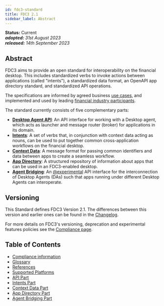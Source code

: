 ```yaml
---
id: fdc3-standard
title: FDC3 2.1
sidebar_label: Abstract
--- 
```


**Status:** Current  
_**adopted:** 31st August 2023_  
_**released:** 14th September 2023_

## Abstract

FDC3 aims to provide an open standard for interoperability on the financial desktop. This includes standardized verbs to invoke actions between applications (called "intents"), a standardized data format, an OpenAPI app directory standard, and standardized API operations.

The specifications are informed by agreed business [use cases](use-cases/overview), and implemented and used by leading [financial industry participants](../../users).

The standard currently consists of five complementary parts:

- **[Desktop Agent API](api/spec)**: An API interface for working with a Desktop agent, which acts as launcher and message router (broker) for applications in its domain.
- **[Intents](intents/spec)**: A set of verbs that, in conjunction with context data acting as nouns, can be used to put together common cross-application workflows on the financial desktop.
- **[Context Data](context/spec)**: A message format for passing common identifiers and data between apps to create a seamless workflow.
- **[App Directory](app-directory/spec)**: A structured repository of information about apps that can be used in an FDC3-enabled desktop.
- **[Agent Bridging](agent-bridging/spec)**: An [@experimental](fdc3-compliance#experimental-features) API interface for the interconnection of Desktop Agents (DAs) such that apps running under different Desktop Agents can interoperate.

## Versioning

This Standard defines FDC3 Version 2.1. The differences between this version and earlier ones can be found in the [Changelog](https://github.com/finos/FDC3/blob/master/CHANGELOG.md).

For more details on FDC3's versioning, deprecation and experimental features policies see the [Compliance page](./fdc3-compliance#versioning).

## Table of Contents

- [Compliance information](fdc3-compliance)
- [Glossary](fdc3-glossary)
- [References](references)
- [Supported Platforms](supported-platforms)
- [API Part](api/spec)
- [Intents Part](intents/spec)
- [Context Data Part](context/spec)
- [App Directory Part](app-directory/spec)
- [Agent Bridging Part](agent-bridging/spec)
